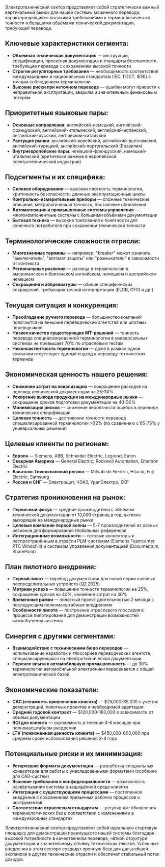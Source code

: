 Электротехнический сектор представляет собой стратегически важный вертикальный рынок для нашей системы машинного перевода, характеризующийся высокими требованиями к терминологической точности и большими объёмами технической документации, требующей перевода.

## Ключевые характеристики сегмента:

- **Объёмная техническая документация** — инструкции, спецификации, проектная документация и стандарты безопасности, требующие перевода с сохранением высокой точности
- **Строгие регуляторные требования** — необходимость соответствия международным и национальным стандартам (IEC, ГОСТ, IEEE) с точным соблюдением терминологии
- **Высокие риски при неточном переводе** — ошибки могут привести к неправильной эксплуатации, авариям и значительным финансовым потерям

## Приоритетные языковые пары:

- **Основные направления**: английский-немецкий, английский-французский, английский-итальянский, английский-испанский, английский-русский, английский-китайский
- **Растущие рынки**: английский-корейский, английский-вьетнамский, английский-турецкий, английский-португальский (Бразилия)
- **Внутриевропейские пары**: немецкий-французский, немецкий-итальянский (критически важные в европейской электротехнической индустрии)

## Подсегменты и их специфика:

- **Силовое оборудование** — высокая плотность терминологии, критичность безопасности, длинные эксплуатационные циклы
- **Контрольно-измерительные приборы** — сложные технические описания, метрологическая точность, постоянные обновления
- **Автоматизация и промышленные системы управления** — многокомпонентные системы с большими объёмами документации
- **Бытовая техника** — высокие требования к понятности для конечного потребителя при сохранении технической точности

## Терминологические сложности отрасли:

- **Многозначные термины** — например, "breaker" может означать "выключатель", "автомат защиты" или "размыкатель" в зависимости от контекста
- **Региональные различия** — разница в терминологии в американском и британском английском, немецком и австрийском немецком
- **Сокращения и аббревиатуры** — обилие специфических сокращений, требующих точной интерпретации (ELCB, GFCI и др.)

## Текущая ситуация и конкуренция:

- **Преобладание ручного перевода** — большинство компаний полагаются на внешние переводческие агентства или штатных переводчиков
- **Низкое качество существующих MT-решений** — точность перевода специализированной терминологии в универсальных системах не превышает 70% по отраслевым тестам
- **Неконсистентность терминологии** — даже в рамках одной компании отсутствует единый подход к переводу технических терминов

## Экономическая ценность нашего решения:

- **Снижение затрат на локализацию** — сокращение расходов на перевод технической документации на 25-30%
- **Ускорение вывода продукции на международные рынки** — сокращение сроков подготовки документации на 40-50%
- **Минимизация рисков** — снижение вероятности ошибок в переводе технических спецификаций
- **Целевая точность** — достижение точности перевода специализированной терминологии >92% (по сравнению с 65-75% у универсальных решений)

## Целевые клиенты по регионам:

- **Европа** — Siemens, ABB, Schneider Electric, Legrand, Eaton
- **Северная Америка** — General Electric, Rockwell Automation, Emerson Electric
- **Азиатско-Тихоокеанский регион** — Mitsubishi Electric, Hitachi, Fuji Electric, Samsung
- **Россия и СНГ** — Электрощит, ЧЭАЗ, УралЭлектро, EKF

## Стратегия проникновения на рынок:

- **Первичный фокус** — средние производители с объёмом технической документации от 10,000 страниц в год, активно выходящие на международные рынки
- **Целевые компании первой волны** — 5-7 производителей из разных регионов для формирования глобальных референсов
- **Интеграционные возможности** — готовые коннекторы к распространённым в отрасли PLM-системам (Siemens Teamcenter, PTC Windchill) и системам управления документацией (Documentum, SharePoint)

## План пилотного внедрения:

- **Первый пилот** — перевод документации для новой серии силовых распределительных устройств (Q2 2025)
- **Метрики успеха** — повышение точности терминологии на 25%, сокращение сроков на 40%, снижение затрат на 30%
- **Временные рамки** — пилотный проект длительностью 2 месяца с последующим полномасштабным внедрением
- **Особенности пилота** — построение отраслевого глоссария в процессе пилотирования для демонстрации возможностей самообучения системы

## Синергия с другими сегментами:

- **Взаимодействие с техническими бюро переводов** — использование наработок и глоссариев переводческих агентств, специализирующихся на электротехнической документации
- **Перенос опыта в автомобильную промышленность** — до 30% терминологии автомобильной электроники пересекается с общей электротехнической базой

## Экономические показатели:

- **CAC (стоимость привлечения клиента)** — $25,000-35,000 с учётом демонстраций, пилотных проектов и необходимой адаптации
- **Средний годовой контракт** — $120,000-180,000 в зависимости от объёма документации
- **ROI для клиента** — окупаемость в течение 4-6 месяцев при полномасштабном внедрении
- **LTV (пожизненная ценность клиента)** — $450,000-600,000 при среднем сроке использования решения 3-4 года

## Потенциальные риски и их минимизация:

- **Устаревшие форматы документации** — разработка специальных конвертеров для работы с унаследованными форматами (особенно для CAD-систем)
- **Высокие требования к конфиденциальности** — возможность развёртывания системы в защищённой среде клиента
- **Интеграция с существующими процессами** — постепенное внедрение с сохранением привычных рабочих процессов и инструментов
- **Соответствие отраслевым стандартам** — регулярные обновления терминологических баз в соответствии с изменениями в международных стандартах

Электротехнический сектор представляет собой идеальную стартовую площадку для демонстрации преимуществ нашей системы благодаря высокой потребности в качественном переводе, чёткой структуре документации и значительному объёму технических текстов. Успешные внедрения в этом секторе создадут прочную базу для дальнейшей экспансии в другие технические отрасли и обеспечат стабильный поток доходов.
